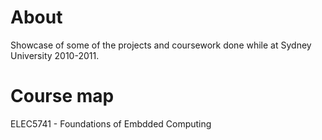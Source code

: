 # About
Showcase of some of the projects and coursework done while at Sydney University 2010-2011. 

# Course map
ELEC5741 - Foundations of Embdded Computing
